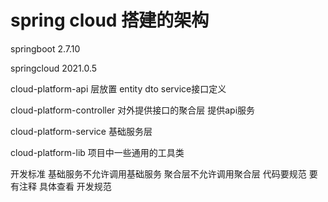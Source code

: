 # spring cloud 搭建的架构

springboot 2.7.10

springcloud 2021.0.5

cloud-platform-api 层放置 entity dto service接口定义

cloud-platform-controller 对外提供接口的聚合层 提供api服务

cloud-platform-service 基础服务层

cloud-platform-lib 项目中一些通用的工具类

开发标准
基础服务不允许调用基础服务
聚合层不允许调用聚合层
代码要规范 要有注释 具体查看 开发规范

